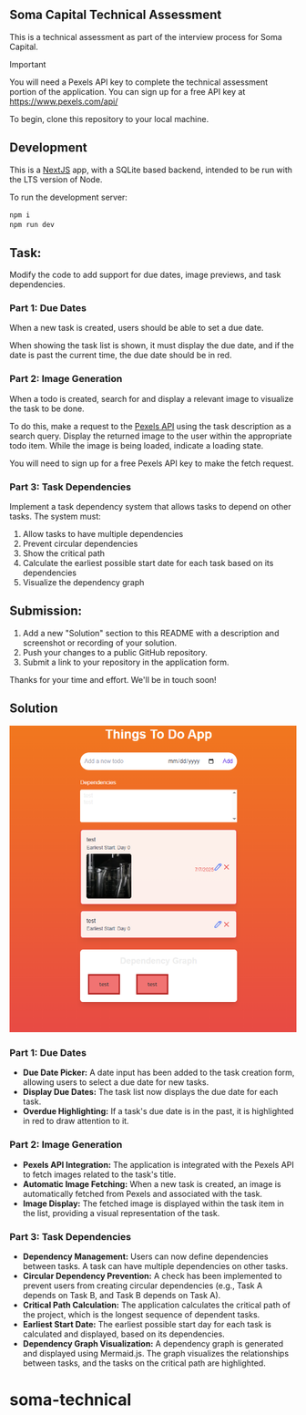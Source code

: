 ## Soma Capital Technical Assessment

This is a technical assessment as part of the interview process for Soma Capital.

> [!IMPORTANT]  
> You will need a Pexels API key to complete the technical assessment portion of the application. You can sign up for a free API key at https://www.pexels.com/api/  

To begin, clone this repository to your local machine.

## Development

This is a [NextJS](https://nextjs.org) app, with a SQLite based backend, intended to be run with the LTS version of Node.

To run the development server:

```bash
npm i
npm run dev
```

## Task:

Modify the code to add support for due dates, image previews, and task dependencies.

### Part 1: Due Dates 

When a new task is created, users should be able to set a due date.

When showing the task list is shown, it must display the due date, and if the date is past the current time, the due date should be in red.

### Part 2: Image Generation 

When a todo is created, search for and display a relevant image to visualize the task to be done. 

To do this, make a request to the [Pexels API](https://www.pexels.com/api/) using the task description as a search query. Display the returned image to the user within the appropriate todo item. While the image is being loaded, indicate a loading state.

You will need to sign up for a free Pexels API key to make the fetch request. 

### Part 3: Task Dependencies

Implement a task dependency system that allows tasks to depend on other tasks. The system must:

1. Allow tasks to have multiple dependencies
2. Prevent circular dependencies
3. Show the critical path
4. Calculate the earliest possible start date for each task based on its dependencies
5. Visualize the dependency graph

## Submission:

1. Add a new "Solution" section to this README with a description and screenshot or recording of your solution. 
2. Push your changes to a public GitHub repository.
3. Submit a link to your repository in the application form.

Thanks for your time and effort. We'll be in touch soon!

## Solution

![Solution Screenshot](./assets/soma.png)

### Part 1: Due Dates
- **Due Date Picker:** A date input has been added to the task creation form, allowing users to select a due date for new tasks.
- **Display Due Dates:** The task list now displays the due date for each task.
- **Overdue Highlighting:** If a task's due date is in the past, it is highlighted in red to draw attention to it.

### Part 2: Image Generation
- **Pexels API Integration:** The application is integrated with the Pexels API to fetch images related to the task's title.
- **Automatic Image Fetching:** When a new task is created, an image is automatically fetched from Pexels and associated with the task.
- **Image Display:** The fetched image is displayed within the task item in the list, providing a visual representation of the task.

### Part 3: Task Dependencies
- **Dependency Management:** Users can now define dependencies between tasks. A task can have multiple dependencies on other tasks.
- **Circular Dependency Prevention:** A check has been implemented to prevent users from creating circular dependencies (e.g., Task A depends on Task B, and Task B depends on Task A).
- **Critical Path Calculation:** The application calculates the critical path of the project, which is the longest sequence of dependent tasks.
- **Earliest Start Date:** The earliest possible start day for each task is calculated and displayed, based on its dependencies.
- **Dependency Graph Visualization:** A dependency graph is generated and displayed using Mermaid.js. The graph visualizes the relationships between tasks, and the tasks on the critical path are highlighted.

# soma-technical
